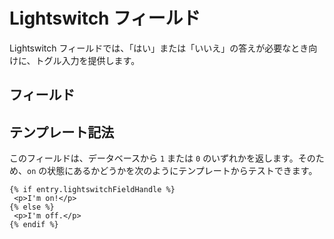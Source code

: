 Lightswitch フィールド
==================

Lightswitch フィールドでは、「はい」または「いいえ」の答えが必要なとき向けに、トグル入力を提供します。

## フィールド

## テンプレート記法

このフィールドは、データベースから `1` または `0` のいずれかを返します。そのため、`on` の状態にあるかどうかを次のようにテンプレートからテストできます。

```twig
{% if entry.lightswitchFieldHandle %}
 <p>I'm on!</p>
{% else %}
 <p>I'm off.</p>
{% endif %}
```

